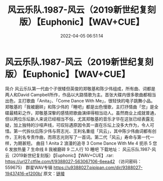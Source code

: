 ﻿---
title: 风云乐队.1987-风云（2019新世纪复刻版）【Euphonic】【WAV+CUE】
date: 2022-04-05 06:51:14
categories: WAV车载音乐、镜像
tags: 华语中文
---
# 风云乐队.1987-风云（2019新世纪复刻版）【Euphonic】【WAV+CUE】

简介
风云乐队第一代由个子很矮但英俊的郑敬基和陈少伟组成，所有曲、词都是两人和David
Campbell所作，作品以大路情歌为主。首张大碟内很多歌曲都相当出色，主打歌曲「Anita」、「Come Dance With
Me」，很轻快的电子跳舞小品。郑敬基的「我被磨碎」和陈少伟的「睡吧」都是出色慢歌，主打抒情曲「您」是全碟最精彩之作，郑敬基深摰的感情把歌曲演绎得相当动人。虽然商业上成就普通，但以两位乐坛新人来说已经相当不俗，尤其郑敬基的音乐才华在这张已经表露无疑，加上独特的沙哑声线，可叹际遇原因令其一直在乐坛上没多大作为，令人可惜。第一代拆伙后陈少伟与蒋志光、王利名重组「风云」，其中陈少伟曲词都有创作，王利名专责作曲，而蒋志光则写了一首词。第二代「风云」寿命与第一代一样，为期甚短。
曲目
1 Anita
2 浪漫的追寻
3 Come Dance With Me
4 扼杀
5 您
6 发放热量
7 生命线
8 我被磨碎
9 二人行
10 睡吧
下载地址：
风云乐队.1987-风云（2019新世纪复刻版）【Euphonic】【WAV+CUE】.rar: https://url27.ctfile.com/f/9388027-563067106-6eea42
（访问密码：559675）
群星WAV专辑
https://u9388027.pipipan.com/dir/9388027-19437416-e1200b/
原文：[链接](https://blog.sina.com.cn/s/blog_1647c7e7601030wih.html)